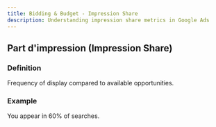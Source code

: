 ```yaml
---
title: Bidding & Budget - Impression Share
description: Understanding impression share metrics in Google Ads
---
```


## Part d'impression (Impression Share)

### Definition
Frequency of display compared to available opportunities.

### Example
You appear in 60% of searches.